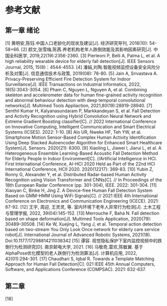 # 参考文献
## 第一章 绪论
[1] 黄明安,陈钰.中国人口老龄化的现状及建议[J]. 经济研究导刊, 2018(10): 54-58+66.
[2] 颜文,张雪梅,陈茜.养老机构老年人跌倒效能及其影响因素研究[J]. 中国全科医学, 2019,22(19):2356-2360.
[3] Pierleoni P, Belli A, Palma L, et al. A high reliability wearable device for elderly fall detection[J]. IEEE Sensors Journal, 2015, 15(8)：4544-4553.
[4] 潘娟,刘陶.智能视频监控设备安全风险分析及对策[J]. 信息通信技术与政策, 2019(08): 78-80.
[5] Jain A, Srivastava A. Privacy-Preserving Efficient Fire Detection System for Indoor Surveillance[J]. IEEE Transactions on Industrial Informatics, 2022, 18(5):3043-3054. 
[6] Pham C, Nguyen L, Nguyen A, et al. Combining skeleton and accelerometer data for human fine-grained activity recognition and abnormal behaviour detection with deep temporal convolutional networks[J]. Multimed Tools Appliaction, 2021,80(19):28919-28940.
[7] Senthil Kumar H, Kalyanasundaram P, Markkandeyan S, et al. Fall Detection and Activity Recognition using Hybrid Convolution Neural Network and Extreme Gradient Boosting classifier[C]. // 2022 International Conference on Innovative Computing, Intelligent Communication and Smart Electrical Systems (ICSES). 2022: 1-10.
[8] Alo UR, Nweke HF, Teh YW, et al. Smartphone Motion Sensor-Based Complex Human Activity Identification Using Deep Stacked Autoencoder Algorithm for Enhanced Smart Healthcare System[J]. Sensors. 2020(21): 6300.
[9] Xiaoling L, Jiawei l, Jiarui L, et al. A Heterogeneous Ensemble Learning-Based Acoustic Fall Detection Method for Elderly People in Indoor Environment[C]. //Artificial Intelligence in HCI. First International Conference, AI-HCI 2020 Held as Part of the 22nd HCI International Conference, HCII 2020. 2020(12217): 369-83.
[10] Yubin Z, Ronny G, Alexander Y, et al. Distributed Radar-based Human Activity Recognition using Vision Transformer and CNNs[C]. // In Proceedings of the 18th European Radar Conference (pp. 301-304), IEEE. 2022: 301-304.
[11] Xiaoyan C, Binke H, Jing Z.  A Device-free Human Fall Detection System Based on GMM-HMM Using WiFi Signals[C]. // 2021 IEEE 4th International Conference on Electronics and Communication Engineering (ICECE). 2021: 87-92.
[12] 王宇, 周迎, 王灵灵, 等. 室内环境下老年人异常行为检测[J]. 土木工程与管理学报, 2022, 39(04):145-152.
[13] Merrouche F, Baha N. Fall detection based on shape deformation[J]. Multimed Tools Application, 2020(79): 30489–30508.
[14] Ke W, Xuejing L, Yang J, et al. Temporal action detection based on two-stream You Only Look Once network for elderly care service robot[J]. International Journal of Advanced Robotic Systems, 2021(18). Doi:10.1177/17298814211038342
[15] 谭容. 视觉隐私保护下室内监控视频中的跌倒行为检测研究[D]. 南京邮电大学, 2021.
[16] 马敬奇,雷欢,陈敏翼. 基于AlphaPose优化模型的老人跌倒行为检测算法[J]. 计算机应用, 2022, 42(01):294-301.
[17] Chaudhari S, Iqbal R. Towards a Template Matching Approach for Human Fall Detection[C]. 021 IEEE 45th Annual Computers, Software, and Applications Conference (COMPSAC). 2021: 632-637. 
## 第二章
[18] 

